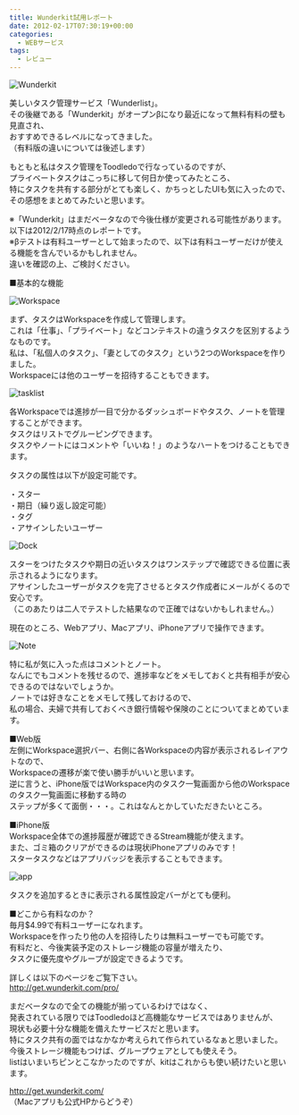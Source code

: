 ```yaml
---
title: Wunderkit試用レポート
date: 2012-02-17T07:30:19+00:00
categories:
  - WEBサービス
tags:
  - レビュー
---
```

![Wunderkit](./Wunderkit.png)

美しいタスク管理サービス「Wunderlist」。  
その後継である「Wunderkit」がオープンβになり最近になって無料有料の壁も見直され、  
おすすめできるレベルになってきました。  
（有料版の違いについては後述します）

もともと私はタスク管理をToodledoで行なっているのですが、  
プライベートタスクはこっちに移して何日か使ってみたところ、  
特にタスクを共有する部分がとても楽しく、かちっとしたUIも気に入ったので、  
その感想をまとめてみたいと思います。

<!--more-->

※「Wunderkit」はまだベータなので今後仕様が変更される可能性があります。  
以下は2012/2/17時点のレポートです。  
※βテストは有料ユーザーとして始まったので、以下は有料ユーザーだけが使える機能を含んでいるかもしれません。  
違いを確認の上、ご検討ください。

■基本的な機能

![Workspace](./Workspace.png)

まず、タスクはWorkspaceを作成して管理します。  
これは「仕事」、「プライベート」などコンテキストの違うタスクを区別するようなものです。  
私は、「私個人のタスク」、「妻としてのタスク」という2つのWorkspaceを作りました。  
Workspaceには他のユーザーを招待することもできます。

![tasklist](./tasklist.png)

各Workspaceでは進捗が一目で分かるダッシュボードやタスク、ノートを管理することができます。  
タスクはリストでグルーピングできます。  
タスクやノートにはコメントや「いいね！」のようなハートをつけることもできます。

タスクの属性は以下が設定可能です。

・スター  
・期日（繰り返し設定可能）  
・タグ  
・アサインしたいユーザー

![Dock](./Dock1.png)

スターをつけたタスクや期日の近いタスクはワンステップで確認できる位置に表示されるようになります。  
アサインしたユーザーがタスクを完了させるとタスク作成者にメールがくるので安心です。  
（このあたりは二人でテストした結果なので正確ではないかもしれません。）

現在のところ、Webアプリ、Macアプリ、iPhoneアプリで操作できます。

![Note](./Note.png)

特に私が気に入った点はコメントとノート。  
なんにでもコメントを残せるので、進捗率などをメモしておくと共有相手が安心できるのではないでしょうか。  
ノートでは好きなことをメモして残しておけるので、  
私の場合、夫婦で共有しておくべき銀行情報や保険のことについてまとめています。

■Web版  
左側にWorkspace選択バー、右側に各Workspaceの内容が表示されるレイアウトなので、  
Workspaceの遷移が楽で使い勝手がいいと思います。  
逆に言うと、iPhone版ではWorkspace内のタスク一覧画面から他のWorkspaceのタスク一覧画面に移動する時の  
ステップが多くて面倒・・・。これはなんとかしていただきたいところ。

■iPhone版  
Workspace全体での進捗履歴が確認できるStream機能が使えます。  
また、ゴミ箱のクリアができるのは現状iPhoneアプリのみです！  
スタータスクなどはアプリバッジを表示することもできます。

![app](./32e940594545ece689bb52c1c75c122a.png)

タスクを追加するときに表示される属性設定バーがとても便利。

■どこから有料なのか？  
毎月$4.99で有料ユーザーになれます。  
Workspaceを作ったり他の人を招待したりは無料ユーザーでも可能です。  
有料だと、今後実装予定のストレージ機能の容量が増えたり、  
タスクに優先度やグループが設定できるようです。

詳しくは以下のページをご覧下さい。  
<a href="http://get.wunderkit.com/pro/" target="_blank">http://get.wunderkit.com/pro/</a>

まだベータなので全ての機能が揃っているわけではなく、  
発表されている限りではToodledoほど高機能なサービスではありませんが、  
現状も必要十分な機能を備えたサービスだと思います。  
特にタスク共有の面ではなかなか考えられて作られているなぁと思いました。  
今後ストレージ機能もつけば、グループウェアとしても使えそう。  
listはいまいちピンとこなかったのですが、kitはこれからも使い続けたいと思います。

<a href="http://get.wunderkit.com/" target="_blank">http://get.wunderkit.com/</a>  
（Macアプリも公式HPからどうぞ）
